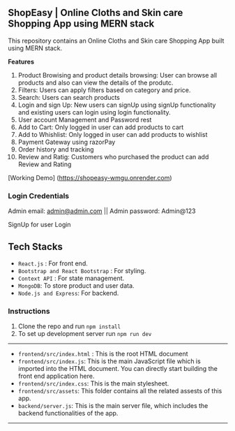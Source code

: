 ## ShopEasy | Online Cloths and Skin care Shopping App using MERN stack

This repository contains an Online Cloths and Skin care Shopping App built using MERN stack.

**Features**
1.  Product Browising and product details browsing: User can browse all products and also can view the details of the produtc.
2.  Filters: Users can apply filters based on category and price.
3.  Search: Users can search products
4.  Login and sign Up: New users can signUp using signUp functionality and existing users can login using login functionality.
6.  User account Management and Password rest
7.  Add to Cart: Only logged in user can add products to cart
8.  Add to Whishlist: Only logged in user can add products to wishlist
9.  Payment Gateway using razorPay
10. Order history and tracking
11. Review and Ratig: Customers who purchased the product can add Review and Rating

[Working Demo] (https://shopeasy-wmgu.onrender.com)

### Login Credentials
Admin email: admin@admin.com ||
Admin password: Admin@123

SignUp for user Login

**Tech Stacks**
---
- ```React.js``` : For front end.
-  ```Bootstrap and React Bootstrap``` : For styling.
-  ```Context API``` : For state management.
- ```MongoDB```: To store product and user data.
- ```Node.js and Express```: For backend.  

### Instructions

1. Clone the repo and run ``npm install``
2. To set up development server run ``npm run dev``

---
- ```frontend/src/index.html``` : This is the root HTML document
- ```frontend/src/index.js```: This is the main JavaScript file which is imported into the HTML document. You can directly start building the front end application here.
- ```frontend/src/index.css```: This is the main stylesheet. 
- ```frontend/src/assets```: This folder contains all the related assests of this app.
- ```backend/server.js```: This is the main server file, which includes the backend functionalities of the app.
---
